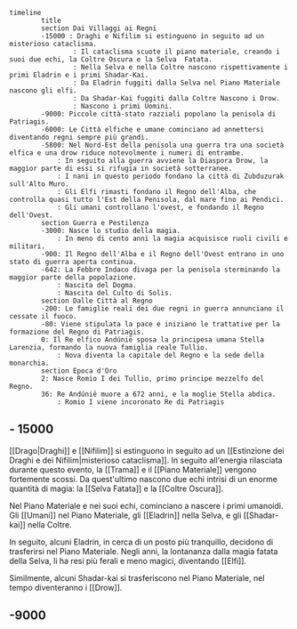 
```mermaid
timeline
        title   
        section Dai Villaggi ai Regni
        -15000 : Draghi e Nifilim si estinguono in seguito ad un misterioso cataclisma.
			    : Il cataclisma scuote il piano materiale, creando i suoi due echi, la Coltre Oscura e la Selva  Fatata.
				: Nella Selva e nella Coltre nascono rispettivamente i primi Eladrin e i primi Shadar-Kai.
				: Da Eladrin fuggiti dalla Selva nel Piano Materiale nascono gli elfi.
				: Da Shadar-Kai fuggiti dalla Coltre Nascono i Drow.
				: Nascono i primi Uomini. 	
		-9000: Piccole città-stato razziali popolano la penisola di Patriagis. 
		-6000: Le Città elfiche e umane cominciano ad annettersi diventando regni sempre più grandi.
		-5800: Nel Nord-Est della penisola una guerra tra una società elfica e una drow riduce notevolmente i numeri di entrambe.
			: In seguito alla guerra avviene la Diaspora Drow, la maggior parte di essi si rifugia in società sotterranee. 
			: I nani in questo periodo fondano la città di Zubduzurak sull'Alto Muro. 
			: Gli Elfi rimasti fondano il Regno dell'Alba, che controlla quasi tutto l'Est della Penisola, dal mare fino ai Pendici. 
			: Gli umani controllano l'ovest, e fondando il Regno dell'Ovest.
        section Guerra e Pestilenza
        -3000: Nasce lo studio della magia.
			: In meno di cento anni la magia acquisisce ruoli civili e militari.
        -900: Il Regno dell'Alba e il Regno dell'Ovest entrano in uno stato di guerra aperta continua.
        -642: La Febbre Indaco divaga per la penisola sterminando la maggior parte della popolazione.
	        : Nascita del Dogma.
	        : Nascita del Culto di Solis.
	    section Dalle Città al Regno
		-200: Le famiglie reali dei due regni in guerra annunciano il cessate il fuoco.
		-80: Viene stipulata la pace e iniziano le trattative per la formazione del Regno di Patriagis.
		0: Il Re elfico Andúnië sposa la principesa umana Stella Larenzia, formando la nuova famiglia reale Tullio. 
			: Nova diventa la capitale del Regno e la sede della monarchia.
	    section Epoca d'Oro
		2: Nasce Romio I dei Tullio, primo principe mezzelfo del Regno.
		36: Re Andúnië muore a 672 anni, e la moglie Stella abdica. 
			: Romio I viene incoronato Re di Patriagis

```

## - 15000
[[Drago|Draghi]] e [[Nifilim]] si estinguono in seguito ad un [[Estinzione dei Draghi e dei Nifilim|misterioso cataclisma]]. In seguito all'energia rilasciata durante questo evento, la [[Trama]] e il [[Piano Materiale]] vengono fortemente scossi. Da quest'ultimo nascono due echi intrisi di un enorme quantità di magia: la [[Selva Fatata]] e la [[Coltre Oscura]].

Nel Piano Materiale e nei suoi echi, cominciano a nascere i primi umanoidi.
Gli [[Umani]] nel Piano Materiale, gli [[Eladrin]] nella Selva, e gli [[Shadar-kai]] nella Coltre. 

In seguito, alcuni Eladrin, in cerca di un posto più tranquillo, decidono di trasferirsi nel Piano Materiale. Negli anni, la lontananza dalla magia fatata della Selva, li ha resi più ferali e meno magici, diventando [[Elfi]].

Similmente, alcuni Shadar-kai si trasferiscono nel Piano Materiale, nel tempo diventeranno i [[Drow]].


## -9000
